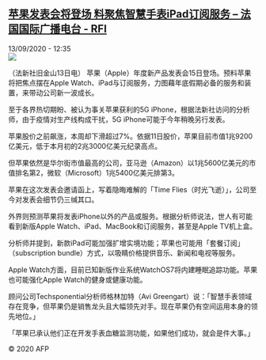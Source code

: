 <!--1599998101000-->
[苹果发表会将登场 料聚焦智慧手表iPad订阅服务 – 法国国际广播电台 - RFI](http://www.rfi.fr//cn/contenu/20200913-%E8%8B%B9%E6%9E%9C%E5%8F%91%E8%A1%A8%E4%BC%9A%E5%B0%86%E7%99%BB%E5%9C%BA-%E6%96%99%E8%81%9A%E7%84%A6%E6%99%BA%E6%85%A7%E6%89%8B%E8%A1%A8ipad%E8%AE%A2%E9%98%85%E6%9C%8D%E5%8A%A1)
------

<div>13/09/2020 - 12:35</div><img src="https://s.rfi.fr/media/display/8151509a-f5b0-11ea-a324-005056a98db9/w:310/p:16x9/int0007b.200913183502.jpg"><div class="t-content__body u-clearfix"><p>（法新社旧金山13日电）    苹果（Apple）年度新产品发表会15日登场。预料苹果将把焦点摆在Apple Watch、iPad与订阅服务，力图藉年底假期必备的服务和装置，来带动公司新一波成长。</p><p>    至于各界热切期盼、被认为事关苹果获利的5G iPhone，根据法新社访问的分析师，由于疫情对生产线构成干扰，5G iPhone可能于今年稍晚另行发表。</p><p>    苹果股价之前飙涨，本周却下滑超过7%。依据11日股价，苹果目前市值1兆9200亿美元，低于本月初的2兆3000亿美元纪录高点。</p><p>    但苹果依然是华尔街市值最高的公司，亚马逊（Amazon）以1兆5600亿美元的市值排名第2，微软（Microsoft）1兆5400亿美元排第3。</p><p>    苹果在这次发表会邀请函上，写着隐晦难解的「Time Flies（时光飞逝）」，公司至今对发表会细节仍三缄其口。</p><p>    外界则预测苹果将发表iPhone以外的产品或服务。根据分析师说法，世人有可能看到新版Apple Watch、iPad、MacBook和订阅服务，甚至是Apple TV机上盒。</p><p>    分析师并提到，新款iPad可能加强扩增实境功能；苹果也可能用「套餐订阅」（subscription bundle）方式，以吸睛价格提供音乐、新闻和电视等服务。</p><p>    Apple Watch方面，目前已知新版作业系统WatchOS7将内建睡眠追踪功能。苹果也可能强化Apple Watch的健身或健康功能。</p><p>    顾问公司Techsponential分析师格林加特（Avi Greengart）说：「智慧手表领域存在竞争，但苹果仍是销售龙头且大幅领先对手。现在苹果仍有空间运用本身的领先地位。」</p><p>    「苹果已承认他们正在开发手表血糖监测功能，如果他们成功，就会是件大事。」</p><p class="t-copyright">© 2020 AFP</p>        </div>

